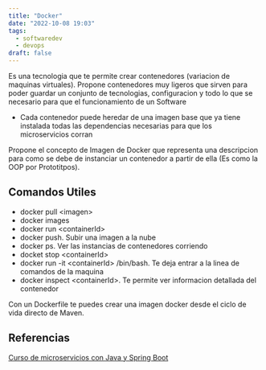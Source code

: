 ```yaml
---
title: "Docker"
date: "2022-10-08 19:03"
tags: 
  - softwaredev
  - devops
draft: false
---
```

Es una tecnologia que te permite crear contenedores (variacion de maquinas virtuales). Propone contenedores muy ligeros que sirven para poder guardar un conjunto de tecnologias, configuracion y todo lo que se necesario para que el funcionamiento de un Software
- Cada contenedor puede heredar de una imagen base que ya tiene instalada todas las dependencias necesarias para que los microservicios corran

Propone el concepto de Imagen de Docker que representa una descripcion para como se debe de instanciar un contenedor a partir de ella (Es como la OOP por Prototitpos).

## Comandos Utiles
- docker pull \<imagen\>
- docker images
- docker run \<containerId\>
- docker push. Subir una imagen a la nube
- docker ps. Ver las instancias de contenedores corriendo
- docket stop \<containerId\>
- docker run -it \<containerId\> /bin/bash. Te deja entrar a la linea de comandos de la maquina
- docker inspect \<containerId\>. Te permite ver informacion detallada del contenedor

Con un Dockerfile te puedes crear una imagen docker desde el ciclo de vida directo de Maven.

## Referencias
[Curso de microservicios con Java y Spring Boot](reference/@%20Curso%20de%20microservicios%20con%20Java%20y%20Spring%20Boot.md)
